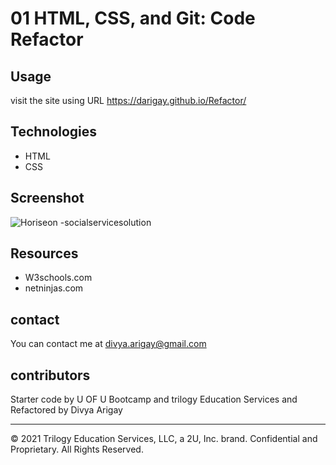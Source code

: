 # 01 HTML, CSS, and Git: Code Refactor

## Usage
visit the site using URL https://darigay.github.io/Refactor/

## Technologies
- HTML
- CSS

## Screenshot 
![Horiseon -socialservicesolution](https://user-images.githubusercontent.com/94805706/147007516-dc573d9f-609b-4758-ad48-c84515fffaf1.jpg)


## Resources
- W3schools.com
- netninjas.com

## contact
You can contact me at divya.arigay@gmail.com

## contributors
Starter code by U OF U Bootcamp and trilogy Education Services and Refactored by Divya Arigay

- - -
© 2021 Trilogy Education Services, LLC, a 2U, Inc. brand. Confidential and Proprietary. All Rights Reserved.
